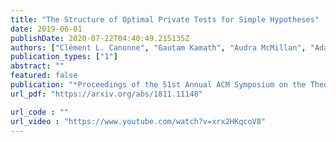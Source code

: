 ```yaml
---
title: "The Structure of Optimal Private Tests for Simple Hypotheses"
date: 2019-06-01
publishDate: 2020-07-22T04:40:49.215135Z
authors: ["Clément L. Canonne", "Gautam Kamath", "Audra McMillan", "Adam Smith", "Jonathan Ullman"]
publication_types: ["1"]
abstract: ""
featured: false
publication: "*Proceedings of the 51st Annual ACM Symposium on the Theory of Computing* (STOC 2019)"
url_pdf: "https://arxiv.org/abs/1811.11148"

url_code : ""
url_video : "https://www.youtube.com/watch?v=xrx2HKqcoV8"
---
```


